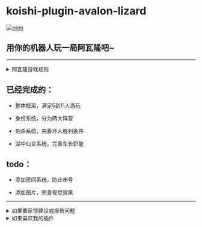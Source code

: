 # koishi-plugin-avalon-lizard

[![npm](https://img.shields.io/npm/v/koishi-plugin-avalon-lizard?style=flat-square)](https://www.npmjs.com/package/koishi-plugin-avalon-lizard)

## 用你的机器人玩一局阿瓦隆吧~
---
<details>
<summary>阿瓦隆游戏规则</summary>

### 游戏目标：
  - 好人阵营：成功完成 3 次任务。
         
  - 坏人阵营：使 3 次任务失败，或成功刺杀梅林。
### 游戏流程：
  - 游戏开始后，玩家需要通过指令“阿瓦隆 加入”加入游戏。

  - 在满足玩家人数（5到11人）后，使用“阿瓦隆 分配”指令进行角色分配。

  - 根据不同角色，玩家可以看到的信息不同。

  - 由系统选择发车人，根据提示选择参与本轮任务的玩家。

  - 参与任务的玩家对任务成功与否进行投票。

  - 最多5轮任务后，游戏结束。
### 刺杀机制：
  - 刺客可以在任何时候刺杀梅林，需要自行判断身份。

  - 若刺杀成功，坏人阵营胜利；若刺杀失败，好人阵营胜利。

  - 刺杀一旦执行，游戏立即结束。
### 湖中仙女：
  - 游戏人数为8到11人时，引入湖中仙女规则。

  - 在第二、三、四轮任务发车前，车长持有湖中仙女，可以查验任意一人身份。

### 游戏过程中请遵守游戏规则，确保公平公正。祝你游戏愉快！
</details>

## 已经完成的：
- 整体框架，满足5到11人游玩

- 身份系统，分为两大阵营

- 刺杀系统，完善坏人胜利条件

- 湖中仙女系统，完善车长职能

## todo：
- 添加房间系统，防止串号

- 添加图片，完善视觉效果
---
<details>
<summary>如果要反馈建议或报告问题</summary>

可以[点这里](https://github.com/lizard0126/avalon-lizard/issues)创建议题~
</details>
<details>
<summary>如果喜欢我的插件</summary>

可以[请我喝可乐](https://ifdian.net/a/lizard0126)，没准就有动力更新新功能了~
</details>